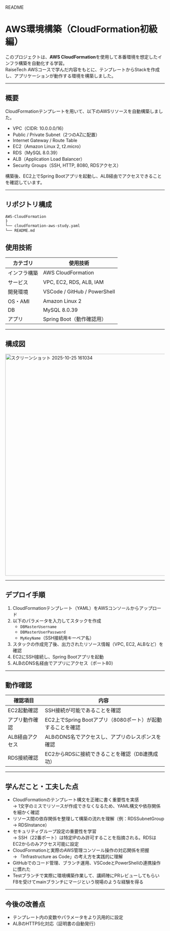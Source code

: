 README
# AWS環境構築（CloudFormation初級編）

このプロジェクトは、**AWS CloudFormation**を使用して本番環境を想定したインフラ構築を自動化する学習。  
RaiseTech AWSコースで学んだ内容をもとに、テンプレートからStackを作成し、アプリケーションが動作する環境を構築しました。

---

## 概要

CloudFormationテンプレートを用いて、以下のAWSリソースを自動構築しました。

- VPC（CIDR: 10.0.0.0/16）
- Public / Private Subnet（2つのAZに配置）
- Internet Gateway / Route Table
- EC2（Amazon Linux 2, t2.micro）
- RDS（MySQL 8.0.39）
- ALB（Application Load Balancer）
- Security Groups（SSH, HTTP, 8080, RDSアクセス）

構築後、EC2上でSpring Bootアプリを起動し、ALB経由でアクセスできることを確認しています。

---

## リポジトリ構成

```bash
AWS-CloudFormation
├
└── cloudformation-aws-study.yaml
└── README.md
```
## 使用技術

| カテゴリ | 使用技術 |
|-----------|-----------|
| インフラ構築 | AWS CloudFormation |
| サービス | VPC, EC2, RDS, ALB, IAM |
| 開発環境 | VSCode / GitHub / PowerShell |
| OS・AMI | Amazon Linux 2 |
| DB | MySQL 8.0.39 |
| アプリ | Spring Boot（動作確認用） |

---

## 構成図

<img width="810" height="702" alt="スクリーンショット 2025-10-25 161034" src="https://github.com/user-attachments/assets/d32b09eb-2ebb-4d54-b5cd-3f685cdf6de1" />

---

## デプロイ手順

1. CloudFormationテンプレート（YAML）をAWSコンソールからアップロード  
2. 以下のパラメータを入力してスタックを作成  
   - `DBMasterUsername`  
   - `DBMasterUserPassword`  
   - `MyKeyName`（SSH接続用キーペア名）
3. スタックの作成完了後、出力されたリソース情報（VPC, EC2, ALBなど）を確認
4. EC2にSSH接続し、Spring Bootアプリを起動
5. ALBのDNS名経由でアプリにアクセス（ポート80）

---

## 動作確認

| 確認項目 | 内容 |
|-----------|------|
| EC2起動確認 | SSH接続が可能であることを確認 |
| アプリ動作確認 | EC2上でSpring Bootアプリ（8080ポート）が起動することを確認 |
| ALB経由アクセス | ALBのDNS名でアクセスし、アプリのレスポンスを確認 |
| RDS接続確認 | EC2からRDSに接続できることを確認（DB連携成功） |

---

## 学んだこと・工夫した点

- CloudFormationのテンプレート構文を正確に書く重要性を実感  
  → 1文字のミスでリソースが作成できなくなるため、YAML構文や依存関係を細かく確認
- リソース間の依存関係を整理して構築の流れを理解（例：RDSSubnetGroup → RDSInstance）
- セキュリティグループ設定の重要性を学習  
  → SSH（22番ポート）は特定IPのみ許可することを指摘される。RDSはEC2からのみアクセス可能に設定
- CloudFormationと実際のAWS管理コンソール操作の対応関係を把握  
  → 「Infrastructure as Code」の考え方を実践的に理解
- GitHubでのコード管理、ブランチ運用、VSCodeとPowerShellの連携操作に慣れた
- Testブランチで実際に環境構築作業して、講師陣にPRレビューしてもらいFBを受けてmainブランチにマージという現場のような経験を得る

---

##  今後の改善点

- テンプレート内の変数やパラメータをより汎用的に設定
- ALBのHTTPS化対応（証明書の自動発行）
